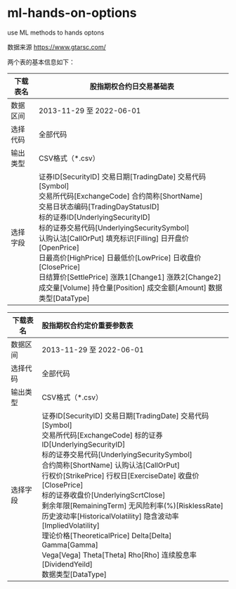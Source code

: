 # ml-hands-on-options
use ML methods to  hands optons

数据来源 https://www.gtarsc.com/

两个表的基本信息如下：

| 下载表名 | 股指期权合约日交易基础表                                     |
| -------- | ------------------------------------------------------------ |
| 数据区间 | 2013-11-29 至 2022-06-01                                     |
| 选择代码 | 全部代码                                                     |
| 输出类型 | CSV格式（*.csv）                                             |
| 选择字段 | 证券ID[SecurityID] 交易日期[TradingDate] 交易代码[Symbol] <br />交易所代码[ExchangeCode] 合约简称[ShortName] <br />交易日状态编码[TradingDayStatusID]<br />标的证券ID[UnderlyingSecurityID] <br />标的证券交易代码[UnderlyingSecuritySymbol] <br />认购认沽[CallOrPut] 填充标识[Filling] 日开盘价[OpenPrice] <br />日最高价[HighPrice] 日最低价[LowPrice] 日收盘价[ClosePrice] <br />日结算价[SettlePrice] 涨跌1[Change1] 涨跌2[Change2] <br />成交量[Volume] 持仓量[Position] 成交金额[Amount] 数据类型[DataType] |

| 下载表名 | 股指期权合约定价重要参数表                                   |
| -------- | :----------------------------------------------------------- |
| 数据区间 | 2013-11-29 至 2022-06-01                                     |
| 选择代码 | 全部代码                                                     |
| 输出类型 | CSV格式（*.csv）                                             |
| 选择字段 | 证券ID[SecurityID] 交易日期[TradingDate] 交易代码[Symbol] <br />交易所代码[ExchangeCode] 标的证券ID[UnderlyingSecurityID] <br />标的证券交易代码[UnderlyingSecuritySymbol]<br />合约简称[ShortName] 认购认沽[CallOrPut] <br />行权价[StrikePrice] 行权日[ExerciseDate] 收盘价[ClosePrice] <br />标的证券收盘价[UnderlyingScrtClose] <br />剩余年限[RemainingTerm] 无风险利率(%)[RisklessRate] <br />历史波动率[HistoricalVolatility] 隐含波动率[ImpliedVolatility]<br />理论价格[TheoreticalPrice] Delta[Delta] Gamma[Gamma] <br />Vega[Vega] Theta[Theta] Rho[Rho] 连续股息率[DividendYeild] <br />数据类型[DataType] |


